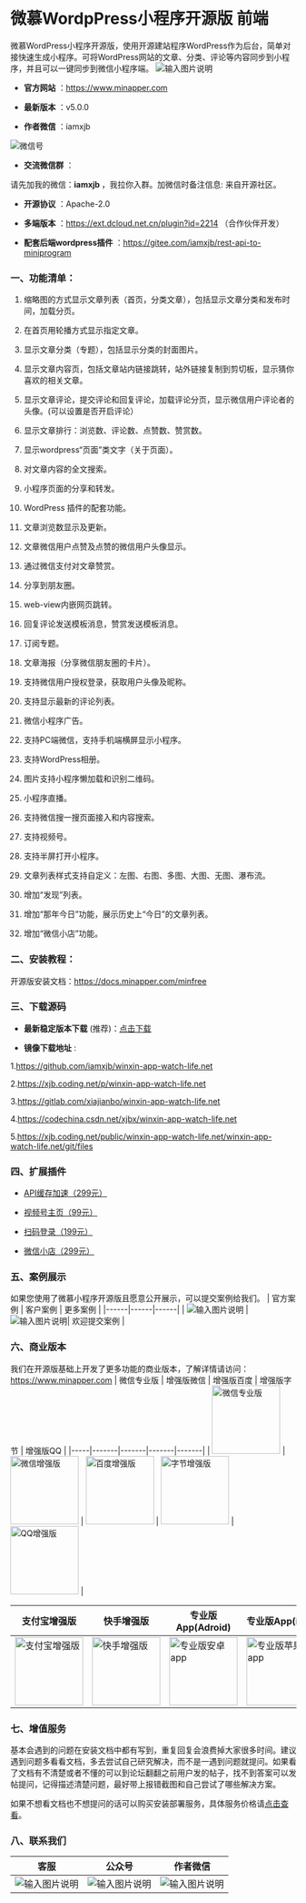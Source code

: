 # 微慕WordpPress小程序开源版 前端
 
微慕WordPress小程序开源版，使用开源建站程序WordPress作为后台，简单对接快速生成小程序。可将WordPress网站的文章、分类、评论等内容同步到小程序，并且可以一键同步到微信小程序端。
 ![输入图片说明](https://5xo2e5q2j9.k.topthink.com/lfs/cd9a8ff15f857cbfc85a2999d7dad7745ff2d6b9e327a86cba0fc46462cb1ca9)

-  **官方网站** ：https://www.minapper.com

-  **最新版本** ：v5.0.0

-  **作者微信** ：iamxjb

<img src="https://www.watch-life.net/images/iamxjbweixin.jpg" alt="微信号" />

-  **交流微信群** ：

请先加我的微信：<strong>iamxjb </strong>，我拉你入群。加微信时备注信息: 来自开源社区。

-  **开源协议** ：Apache-2.0

-  **多端版本** ：https://ext.dcloud.net.cn/plugin?id=2214 （合作伙伴开发）

-  **配套后端wordpress插件** ：https://gitee.com/iamxjb/rest-api-to-miniprogram


### 一、功能清单：

1. 缩略图的方式显示文章列表（首页，分类文章），包括显示文章分类和发布时间，加载分页。

2. 在首页用轮播方式显示指定文章。

3. 显示文章分类（专题），包括显示分类的封面图片。

4. 显示文章内容页，包括文章站内链接跳转，站外链接复制到剪切板，显示猜你喜欢的相关文章。

5. 显示文章评论，提交评论和回复评论，加载评论分页，显示微信用户评论者的头像。(可以设置是否开启评论）

6. 显示文章排行：浏览数、评论数、点赞数、赞赏数。

7. 显示wordpress“页面”类文字（关于页面）。

8. 对文章内容的全文搜索。

9. 小程序页面的分享和转发。

10. WordPress 插件的配套功能。

11. 文章浏览数显示及更新。

12. 文章微信用户点赞及点赞的微信用户头像显示。

13. 通过微信支付对文章赞赏。

14. 分享到朋友圈。

15. web-view内嵌网页跳转。

16. 回复评论发送模板消息，赞赏发送模板消息。

17. 订阅专题。

18. 文章海报（分享微信朋友圈的卡片）。

19. 支持微信用户授权登录，获取用户头像及昵称。

20. 支持显示最新的评论列表。

21. 微信小程序广告。

22. 支持PC端微信，支持手机端横屏显示小程序。

23. 支持WordPress相册。

24. 图片支持小程序懒加载和识别二维码。

25. 小程序直播。

26. 支持微信搜一搜页面接入和内容搜索。

27. 支持视频号。

28. 支持半屏打开小程序。

29. 文章列表样式支持自定义：左图、右图、多图、大图、无图、瀑布流。

30. 增加“发现”列表。

31. 增加“那年今日”功能，展示历史上“今日”的文章列表。

32. 增加“微信小店”功能。

### 二、安装教程：
开源版安装文档：https://docs.minapper.com/minfree

### 三、下载源码
-   **最新稳定版本下载** (推荐)：[点击下载](https://gitee.com/iamxjb/winxin-app-watch-life.net/releases)


-   **镜像下载地址** :
 
1.https://github.com/iamxjb/winxin-app-watch-life.net

2.https://xjb.coding.net/p/winxin-app-watch-life.net

3.https://gitlab.com/xiajianbo/winxin-app-watch-life.net

4.https://codechina.csdn.net/xjbx/winxin-app-watch-life.net

5.https://xjb.coding.net/public/winxin-app-watch-life.net/winxin-app-watch-life.net/git/files


### 四、扩展插件

-  [API缓存加速（299元）]( https://www.minapper.com/shops/)


-  [视频号主页（99元）](https://www.minapper.com/shops/)


-  [扫码登录（199元）](https://www.minapper.com/shops/)


-  [微信小店（299元）](https://www.minapper.com/shops/)

### 五、案例展示
如果您使用了微慕小程序开源版且愿意公开展示，可以提交案例给我们。
| 官方案例 | 客户案例 | 更多案例 |
|------|------|------|
|   ![输入图片说明](https://gitee.com/iamxjb/rest-api-to-miniprogram/raw/master/imagesminfree.jpg) | ![输入图片说明](https://gitee.com/iamxjb/rest-api-to-miniprogram/raw/master/imagesminqiye.jpg)|  欢迎提交案例 |

### 六、商业版本
我们在开源版基础上开发了更多功能的商业版本，了解详情请访问：https://www.minapper.com
| 微信专业版 | 增强版微信 | 增强版百度 | 增强版字节 | 增强版QQ | 
|-----|-------|-------|-------|-------|
|  <img src="https://www.watch-life.net/images/minapper.jpg" alt="微信专业版" width="120px" height="120px">  |    <img src="https://www.watch-life.net/images/minapper-plus-wx.jpg" alt="微信增强版" width="120px" height="120px">    | <img src="https://www.watch-life.net/images/minapper-plus-baidu.jpg" alt="百度增强版" width="120px" height="120px">    | <img src="https://www.watch-life.net/images/minapper-plus-toutiao.jpg" alt="字节增强版" width="120px" height="120px">      | <img src="https://www.watch-life.net/images/minapper-plus-qq.jpg" alt="QQ增强版" width="120px" height="120px"> | 


| 支付宝增强版 |  快手增强版 |专业版App(Adroid) | 专业版App(iOS) |增强版APP |
|-----|-------|-------|-------|-------|
| <img src="https://www.watch-life.net/images/minapper-plus-alipay.jpg" alt="支付宝增强版" width="120px" height="120px">    | <img src="https://www.watch-life.net/images/minapper-plus-kuaishou.jpg" alt="快手增强版" width="120px" height="120px">      |  <img src="https://www.minapper.com/data/attachment/forum/202403/01/minapperproandroid.png" alt="专业版安卓app" width="120px" height="120px"> | <img src="https://www.minapper.com/data/attachment/forum/202403/01/minapperproios.png" alt="专业版苹果app" width="120px" height="120px"> |  <img src="https://www.minapper.com/template/domi_mi/static/assets/images/app.png" alt="增强版app" width="120px" height="120px">|

### 七、增值服务
 
基本会遇到的问题在安装文档中都有写到，重复回复会浪费掉大家很多时间。建议遇到问题多看看文档，多去尝试自己研究解决，而不是一遇到问题就提问。如果看了文档有不清楚或者不懂的可以到论坛翻翻之前用户发的帖子，找不到答案可以发帖提问，记得描述清楚问题，最好带上报错截图和自己尝试了哪些解决方案。

如果不想看文档也不想提问的话可以购买安装部署服务，具体服务价格请[点击查看](https://www.minapper.com/fuwu)。

 
### 八、联系我们
| 客服 | 公众号 | 作者微信 |
|----|-----|-----|
|  ![输入图片说明](https://gitee.com/iamxjb/rest-api-to-miniprogram/raw/master/imagesqiye.jpg)|   ![输入图片说明](https://gitee.com/iamxjb/rest-api-to-miniprogram/raw/master/imagesmp.jpg) |![输入图片说明](https://www.watch-life.net/images/iamxjbweixin.jpg)|
